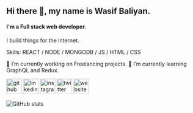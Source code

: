 <!-- <div>
    <div>
        <h5>Hey there!</h5>
        <h1>I'm Wasif Baliyan.</h1>
        <p>I build things for the internet.<p>
        <p>Thanks for stopping by.</p>
        <p>
            Get in touch <a href="https://wasifbaliyan.github.io">wasifbaliyan</a>
        </p>
    </div>
</div> -->

<!-- Hey there!

### I'm Wasif Baliyan.

_I build things for the internet._

Thanks for stopping by.

Get in touch [wasifbaliyan](https://wasifbaliyan.github.io) -->

## Hi there 👋, my name is Wasif Baliyan.

#### I'm a Full stack web developer.

I build things for the internet.

Skills: REACT / NODE / MONGODB / JS / HTML / CSS

🔭 I’m currently working on Freelancing projects.
🌱 I’m currently learning GraphQL and Redux.

[<img src='https://cdn.jsdelivr.net/npm/simple-icons@3.0.1/icons/github.svg' alt='github' height='40'>](https://github.com/wasifbaliyan) [<img src='https://cdn.jsdelivr.net/npm/simple-icons@3.0.1/icons/linkedin.svg' alt='linkedin' height='40'>](https://www.linkedin.com/in/wasifbaliyan/) [<img src='https://cdn.jsdelivr.net/npm/simple-icons@3.0.1/icons/instagram.svg' alt='instagram' height='40'>](https://www.instagram.com/wasifbaliyan/) [<img src='https://cdn.jsdelivr.net/npm/simple-icons@3.0.1/icons/twitter.svg' alt='twitter' height='40'>](https://twitter.com/wasifbaliyan) [<img src='https://cdn.jsdelivr.net/npm/simple-icons@3.0.1/icons/icloud.svg' alt='website' height='40'>](https://wasifbaliyan.github.io)

![GitHub stats](https://github-readme-stats.vercel.app/api?username=wasifbaliyan&show_icons=true)
